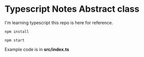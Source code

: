 # Typescript Notes Abstract class

I'm learning typescript this repo is here for reference.

```
npm install
```

```
npm start
```

Example code is in **src/index.ts**
